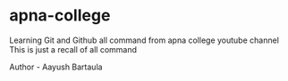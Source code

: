 # apna-college

Learning Git and Github all command from apna college youtube channel
<br>
This is just a recall of all command

Author - Aayush Bartaula
